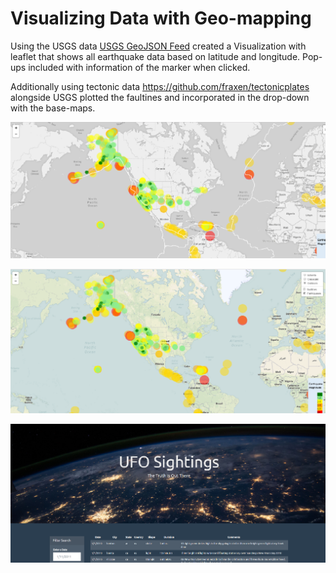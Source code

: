 # Visualizing Data with Geo-mapping

Using the USGS data [USGS GeoJSON Feed](http://earthquake.usgs.gov/earthquakes/feed/v1.0/geojson.php) created a Visualization with leaflet that shows all earthquake data based on latitude and longitude. Pop-ups included with information of the marker when clicked. 

Additionally using tectonic data <https://github.com/fraxen/tectonicplates> alongside USGS plotted the faultines and incorporated in the drop-down with the base-maps.

![Grayscale View](geo-mapping-grayscale.png)

![Outdoors View](geo-mapping-outdoors.png)

![Satellite & Faultlines](geo-mapping-satellite-faultlines.png)